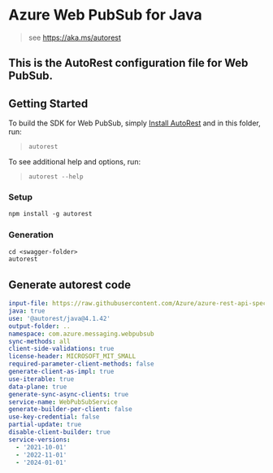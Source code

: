 # Azure Web PubSub for Java

> see https://aka.ms/autorest

This is the AutoRest configuration file for Web PubSub.
---
## Getting Started

To build the SDK for Web PubSub, simply [Install AutoRest](https://aka.ms/autorest) and in this folder, run:

> `autorest`

To see additional help and options, run:

> `autorest --help`

### Setup
```ps
npm install -g autorest
```

### Generation

```ps
cd <swagger-folder>
autorest
```

## Generate autorest code

``` yaml
input-file: https://raw.githubusercontent.com/Azure/azure-rest-api-specs/main/specification/webpubsub/data-plane/WebPubSub/stable/2024-01-01/webpubsub.json
java: true
use: '@autorest/java@4.1.42'
output-folder: ..
namespace: com.azure.messaging.webpubsub
sync-methods: all
client-side-validations: true
license-header: MICROSOFT_MIT_SMALL
required-parameter-client-methods: false 
generate-client-as-impl: true
use-iterable: true
data-plane: true
generate-sync-async-clients: true
service-name: WebPubSubService
generate-builder-per-client: false
use-key-credential: false
partial-update: true
disable-client-builder: true
service-versions:
  - '2021-10-01'
  - '2022-11-01'
  - '2024-01-01'
```
